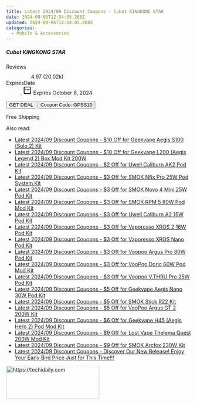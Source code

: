 ```yaml
---
title: Latest 2024/09 Discount Coupons - Cubot KINGKONG STAR
date: 2024-09-05T12:54:05.260Z
updated: 2024-09-06T12:54:05.260Z
categories:
  - Mobile & Accessories
---
```



<div class="max-w-4xl mx-auto grid grid-cols-1 lg:max-w-5xl lg:gap-x-20 lg:grid-cols-2">
  <div class="relative p-3 col-start-1 row-start-1 flex flex-col-reverse rounded-lg bg-gradient-to-t from-black/75 via-black/0 sm:bg-none sm:row-start-2 sm:p-0 lg:row-start-1">
    <h5 class="mt-1 text-lg font-semibold text-white sm:text-slate-900 md:text-2xl dark:sm:text-white">Cubot KINGKONG STAR</h5>
  </div>
  
  <div class="col-start-1 col-end-3 row-start-1 grid gap-4 sm:mb-6 sm:grid-cols-4 lg:col-start-2 lg:row-span-6 lg:row-end-6 lg:mb-0 lg:gap-6">
    
  </div>
  <dl class="row-start-2 mt-4 flex items-center text-xs font-medium sm:row-start-3 sm:mt-1 md:mt-2.5 lg:row-start-2">
    <dt class="sr-only">Reviews</dt>
    <dd class="flex items-center text-indigo-600 dark:text-indigo-400">
      <svg width="24" height="24" fill="none" aria-hidden="true" class="mr-1 stroke-current dark:stroke-indigo-500">
        <path d="m12 5 2 5h5l-4 4 2.103 5L12 16l-5.103 3L9 14l-4-4h5l2-5Z" stroke-width="2" stroke-linecap="round" stroke-linejoin="round" />
      </svg>
      <span>4.97 <span class="font-normal text-slate-400">(20.02k)</span></span>
    </dd>
    <dt class="sr-only">ExpiresDate</dt>
    <dd class="flex items-center">
      <svg width="2" height="2" aria-hidden="true" fill="currentColor" class="mx-3 text-slate-300">
        <circle cx="1" cy="1" r="1" />
      </svg>
      <svg width="24" height="24" viewBox="0 0 24 24" fill="none" stroke="currentColor" stroke-width="2">
        <rect x="3" y="3" width="18" height="18" rx="2" fill="#fff" />
        <path d="M6 10L18 10" stroke="red" stroke-width="2" fill="none" />
        <path d="M10 6L10 18" stroke="#fff" stroke-width="2" fill="none" />
      </svg>
      Expires October 8, 2024    </dd>
  </dl>
  <div class="col-start-1 row-start-3 mt-4 self-center sm:col-start-2 sm:row-span-2 sm:row-start-2 sm:mt-0 lg:col-start-1 lg:row-start-3 lg:row-end-4 lg:mt-6">
    <button type="button" onClick="javascript:window.open(decodeURIComponent('https%3A%2F%2Fwww.shareasale.com%2Fu.cfm%3Fd%3D1118388%26m%3D97331%26u%3D4338022'), '_blank');void(0);" class="rounded-lg bg-red-600 px-3 py-2 text-sm font-medium leading-6 text-white">GET DEAL</button>
    <button type="button" onClick="javascript:window.open(decodeURIComponent('https%3A%2F%2Fwww.shareasale.com%2Fu.cfm%3Fd%3D1118388%26m%3D97331%26u%3D4338022'), '_blank');void(0);" class="border-dashed border-2 border-indigo-600 bg-green-100 text-sm leading-6 font-medium py-2 px-3 rounded-lg">Coupon Code: GPSS10</button>
  </div>
  <p class="col-start-1 mt-4 text-sm leading-6 sm:col-span-2 lg:col-span-1 lg:row-start-4 lg:mt-6 dark:text-slate-400">
    Free Shipping 
  </p>
</div>
<span class="atpl-alsoreadstyle">Also read:</span>
<div><ul>
<li><a href="https://coupons.techidaily.com/coupon-1107748-share-59344-sale/"><u>Latest 2024/09 Discount Coupons - $10 Off for Geekvape Aegis S100 (Solo 2) Kit</u></a></li>
<li><a href="https://coupons.techidaily.com/coupon-1108187-share-59344-sale/"><u>Latest 2024/09 Discount Coupons - $10 Off for Geekvape L200 (Aegis Legend 2) Box Mod Kit 200W</u></a></li>
<li><a href="https://coupons.techidaily.com/coupon-1107746-share-59344-sale/"><u>Latest 2024/09 Discount Coupons - $2 Off for Uwell Caliburn AK2 Pod Kit</u></a></li>
<li><a href="https://coupons.techidaily.com/coupon-1107705-share-59344-sale/"><u>Latest 2024/09 Discount Coupons - $3 Off for SMOK Nfix Pro 25W Pod System Kit</u></a></li>
<li><a href="https://coupons.techidaily.com/coupon-1107728-share-59344-sale/"><u>Latest 2024/09 Discount Coupons - $3 Off for SMOK Novo 4 Mini 25W Pod Kit</u></a></li>
<li><a href="https://coupons.techidaily.com/coupon-1107702-share-59344-sale/"><u>Latest 2024/09 Discount Coupons - $3 Off for SMOK RPM 5 80W Pod Mod Kit</u></a></li>
<li><a href="https://coupons.techidaily.com/coupon-1107750-share-59344-sale/"><u>Latest 2024/09 Discount Coupons - $3 Off for Uwell Caliburn A2 15W Pod Kit</u></a></li>
<li><a href="https://coupons.techidaily.com/coupon-1107707-share-59344-sale/"><u>Latest 2024/09 Discount Coupons - $3 Off for Vaporesso XROS 2 16W Pod Kit</u></a></li>
<li><a href="https://coupons.techidaily.com/coupon-1107740-share-59344-sale/"><u>Latest 2024/09 Discount Coupons - $3 Off for Vaporesso XROS Nano Pod Kit</u></a></li>
<li><a href="https://coupons.techidaily.com/coupon-1107749-share-59344-sale/"><u>Latest 2024/09 Discount Coupons - $3 Off for Voopoo Argus Pro 80W Pod Kit</u></a></li>
<li><a href="https://coupons.techidaily.com/coupon-1107747-share-59344-sale/"><u>Latest 2024/09 Discount Coupons - $3 Off for VooPoo Doric 60W Pod Mod Kit</u></a></li>
<li><a href="https://coupons.techidaily.com/coupon-1108184-share-59344-sale/"><u>Latest 2024/09 Discount Coupons - $3 Off for Voopoo V.THRU Pro 25W Pod Kit</u></a></li>
<li><a href="https://coupons.techidaily.com/coupon-1108185-share-59344-sale/"><u>Latest 2024/09 Discount Coupons - $5 Off for Geekvape Aegis Nano 30W Pod Kit</u></a></li>
<li><a href="https://coupons.techidaily.com/coupon-1108186-share-59344-sale/"><u>Latest 2024/09 Discount Coupons - $5 Off for SMOK Stick R22 Kit</u></a></li>
<li><a href="https://coupons.techidaily.com/coupon-1107704-share-59344-sale/"><u>Latest 2024/09 Discount Coupons - $5 Off for VooPoo Argus GT 2 200W Kit</u></a></li>
<li><a href="https://coupons.techidaily.com/coupon-1107745-share-59344-sale/"><u>Latest 2024/09 Discount Coupons - $6 Off for Geekvape H45 (Aegis Hero 2) Pod Mod Kit</u></a></li>
<li><a href="https://coupons.techidaily.com/coupon-1107751-share-59344-sale/"><u>Latest 2024/09 Discount Coupons - $9 Off for Lost Vape Thelema Quest 200W Mod Kit</u></a></li>
<li><a href="https://coupons.techidaily.com/coupon-1108188-share-59344-sale/"><u>Latest 2024/09 Discount Coupons - $9 Off for SMOK Arcfox 230W Kit</u></a></li>
<li><a href="https://coupons.techidaily.com/coupon-1107744-share-127380-sale/"><u>Latest 2024/09 Discount Coupons - Discover Our New Release! Enjoy Your Early Bird Price Just for This Time!!!</u></a></li>
</ul></div>

<ins class="adsbygoogle"
      style="display:block"
      data-ad-client="ca-pub-7571918770474297"
      data-ad-slot="8358498916"
      data-ad-format="auto"
      data-full-width-responsive="true"></ins>
<!-- affiliate ads begin -->
<a href="https://25home.pxf.io/c/5597632/2123473/16836" target="_top" id="2123473">
  <img src="//a.impactradius-go.com/display-ad/16836-2123473" border="0" alt="https://techidaily.com" width="254" height="90"/>
</a>
<img height="0" width="0" src="https://25home.pxf.io/i/5597632/2123473/16836" style="position:absolute;visibility:hidden;" border="0" />
<!-- affiliate ads end -->